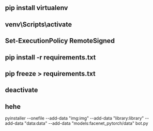 
## pip install virtualenv
## venv\Scripts\activate
## Set-ExecutionPolicy RemoteSigned
## pip install -r requirements.txt
## pip freeze > requirements.txt
## deactivate
## hehe
pyinstaller --onefile --add-data "img:img" --add-data "library:library" --add-data "data:data" --add-data "models:facenet_pytorch/data" bot.py
